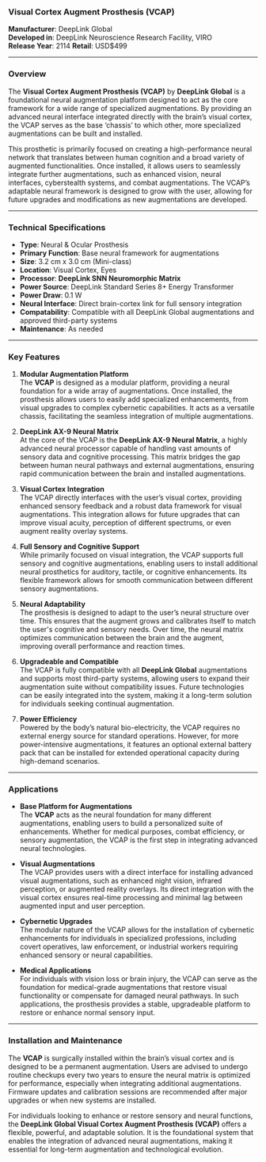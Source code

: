 ### **Visual Cortex Augment Prosthesis (VCAP)**

**Manufacturer**: DeepLink Global  
**Developed in**: DeepLink Neuroscience Research Facility, VIRO  
**Release Year**: 2114
**Retail**: USD$499

---

### Overview

The **Visual Cortex Augment Prosthesis (VCAP)** by **DeepLink Global** is a foundational neural augmentation platform designed to act as the core framework for a wide range of specialized augmentations. By providing an advanced neural interface integrated directly with the brain’s visual cortex, the VCAP serves as the base ‘chassis’ to which other, more specialized augmentations can be built and installed.

This prosthetic is primarily focused on creating a high-performance neural network that translates between human cognition and a broad variety of augmented functionalities. Once installed, it allows users to seamlessly integrate further augmentations, such as enhanced vision, neural interfaces, cyberstealth systems, and combat augmentations. The VCAP’s adaptable neural framework is designed to grow with the user, allowing for future upgrades and modifications as new augmentations are developed.

---

### Technical Specifications

- **Type**: Neural & Ocular Prosthesis  
- **Primary Function**: Base neural framework for augmentations  
- **Size**: 3.2 cm x 3.0 cm (Mini-class)  
- **Location**: Visual Cortex, Eyes
- **Processor**: **DeepLink SNN Neuromorphic Matrix**  
- **Power Source**: DeepLink Standard Series 8+ Energy Transformer
- **Power Draw**: 0.1 W
- **Neural Interface**: Direct brain-cortex link for full sensory integration  
- **Compatability**: Compatible with all DeepLink Global augmentations and approved third-party systems  
- **Maintenance**: As needed  

---

### Key Features

1. **Modular Augmentation Platform**  
   The **VCAP** is designed as a modular platform, providing a neural foundation for a wide array of augmentations. Once installed, the prosthesis allows users to easily add specialized enhancements, from visual upgrades to complex cybernetic capabilities. It acts as a versatile chassis, facilitating the seamless integration of multiple augmentations.

2. **DeepLink AX-9 Neural Matrix**  
   At the core of the VCAP is the **DeepLink AX-9 Neural Matrix**, a highly advanced neural processor capable of handling vast amounts of sensory data and cognitive processing. This matrix bridges the gap between human neural pathways and external augmentations, ensuring rapid communication between the brain and installed augmentations.

3. **Visual Cortex Integration**  
   The VCAP directly interfaces with the user’s visual cortex, providing enhanced sensory feedback and a robust data framework for visual augmentations. This integration allows for future upgrades that can improve visual acuity, perception of different spectrums, or even augment reality overlay systems.

4. **Full Sensory and Cognitive Support**  
   While primarily focused on visual integration, the VCAP supports full sensory and cognitive augmentations, enabling users to install additional neural prosthetics for auditory, tactile, or cognitive enhancements. Its flexible framework allows for smooth communication between different sensory augmentations.

5. **Neural Adaptability**  
   The prosthesis is designed to adapt to the user’s neural structure over time. This ensures that the augment grows and calibrates itself to match the user's cognitive and sensory needs. Over time, the neural matrix optimizes communication between the brain and the augment, improving overall performance and reaction times.

6. **Upgradeable and Compatible**  
   The VCAP is fully compatible with all **DeepLink Global** augmentations and supports most third-party systems, allowing users to expand their augmentation suite without compatibility issues. Future technologies can be easily integrated into the system, making it a long-term solution for individuals seeking continual augmentation.

7. **Power Efficiency**  
   Powered by the body’s natural bio-electricity, the VCAP requires no external energy source for standard operations. However, for more power-intensive augmentations, it features an optional external battery pack that can be installed for extended operational capacity during high-demand scenarios.

---

### Applications

- **Base Platform for Augmentations**  
   The **VCAP** acts as the neural foundation for many different augmentations, enabling users to build a personalized suite of enhancements. Whether for medical purposes, combat efficiency, or sensory augmentation, the VCAP is the first step in integrating advanced neural technologies.

- **Visual Augmentations**  
   The VCAP provides users with a direct interface for installing advanced visual augmentations, such as enhanced night vision, infrared perception, or augmented reality overlays. Its direct integration with the visual cortex ensures real-time processing and minimal lag between augmented input and user perception.

- **Cybernetic Upgrades**  
   The modular nature of the VCAP allows for the installation of cybernetic enhancements for individuals in specialized professions, including covert operatives, law enforcement, or industrial workers requiring enhanced sensory or neural capabilities.

- **Medical Applications**  
   For individuals with vision loss or brain injury, the VCAP can serve as the foundation for medical-grade augmentations that restore visual functionality or compensate for damaged neural pathways. In such applications, the prosthesis provides a stable, upgradeable platform to restore or enhance normal sensory input.

---

### Installation and Maintenance

The **VCAP** is surgically installed within the brain’s visual cortex and is designed to be a permanent augmentation. Users are advised to undergo routine checkups every two years to ensure the neural matrix is optimized for performance, especially when integrating additional augmentations. Firmware updates and calibration sessions are recommended after major upgrades or when new systems are installed.

For individuals looking to enhance or restore sensory and neural functions, the **DeepLink Global Visual Cortex Augment Prosthesis (VCAP)** offers a flexible, powerful, and adaptable solution. It is the foundational system that enables the integration of advanced neural augmentations, making it essential for long-term augmentation and technological evolution.
